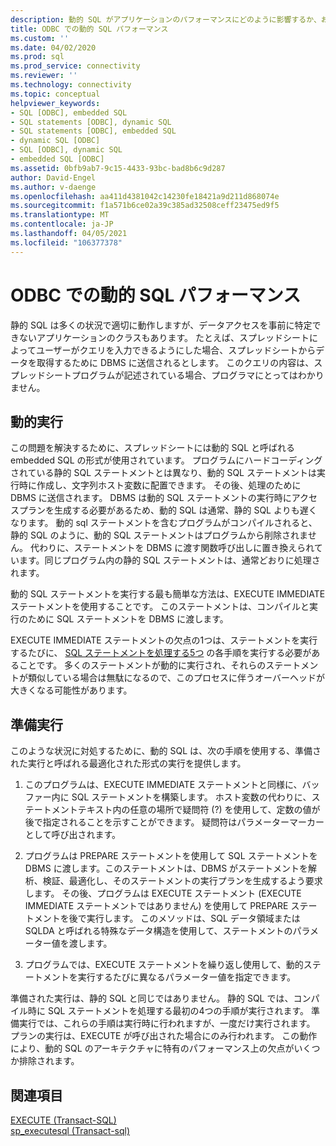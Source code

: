 ```yaml
---
description: 動的 SQL がアプリケーションのパフォーマンスにどのように影響するか、および ODBC での準備されたステートメントがより高速なソリューションであるかどうかについて説明します。
title: ODBC での動的 SQL パフォーマンス
ms.custom: ''
ms.date: 04/02/2020
ms.prod: sql
ms.prod_service: connectivity
ms.reviewer: ''
ms.technology: connectivity
ms.topic: conceptual
helpviewer_keywords:
- SQL [ODBC], embedded SQL
- SQL statements [ODBC], dynamic SQL
- SQL statements [ODBC], embedded SQL
- dynamic SQL [ODBC]
- SQL [ODBC], dynamic SQL
- embedded SQL [ODBC]
ms.assetid: 0bfb9ab7-9c15-4433-93bc-bad8b6c9d287
author: David-Engel
ms.author: v-daenge
ms.openlocfilehash: aa411d4381042c14230fe18421a9d211d868074e
ms.sourcegitcommit: f1a571b6ce02a39c385ad32508ceff23475ed9f5
ms.translationtype: MT
ms.contentlocale: ja-JP
ms.lasthandoff: 04/05/2021
ms.locfileid: "106377378"
---
```

# <a name="dynamic-sql-performance-in-odbc"></a>ODBC での動的 SQL パフォーマンス

静的 SQL は多くの状況で適切に動作しますが、データアクセスを事前に特定できないアプリケーションのクラスもあります。 たとえば、スプレッドシートによってユーザーがクエリを入力できるようにした場合、スプレッドシートからデータを取得するために DBMS に送信されるとします。 このクエリの内容は、スプレッドシートプログラムが記述されている場合、プログラマにとってはわかりません。

## <a name="dynamic-execution"></a>動的実行

この問題を解決するために、スプレッドシートには動的 SQL と呼ばれる embedded SQL の形式が使用されています。 プログラムにハードコーディングされている静的 SQL ステートメントとは異なり、動的 SQL ステートメントは実行時に作成し、文字列ホスト変数に配置できます。 その後、処理のために DBMS に送信されます。 DBMS は動的 SQL ステートメントの実行時にアクセスプランを生成する必要があるため、動的 SQL は通常、静的 SQL よりも遅くなります。 動的 sql ステートメントを含むプログラムがコンパイルされると、静的 SQL のように、動的 SQL ステートメントはプログラムから削除されません。 代わりに、ステートメントを DBMS に渡す関数呼び出しに置き換えられています。同じプログラム内の静的 SQL ステートメントは、通常どおりに処理されます。

動的 SQL ステートメントを実行する最も簡単な方法は、EXECUTE IMMEDIATE ステートメントを使用することです。 このステートメントは、コンパイルと実行のために SQL ステートメントを DBMS に渡します。

EXECUTE IMMEDIATE ステートメントの欠点の1つは、ステートメントを実行するたびに、 [SQL ステートメントを処理する5つ](processing-a-sql-statement.md) の各手順を実行する必要があることです。 多くのステートメントが動的に実行され、それらのステートメントが類似している場合は無駄になるので、このプロセスに伴うオーバーヘッドが大きくなる可能性があります。

## <a name="prepared-execution"></a>準備実行

このような状況に対処するために、動的 SQL は、次の手順を使用する、準備された実行と呼ばれる最適化された形式の実行を提供します。

1. このプログラムは、EXECUTE IMMEDIATE ステートメントと同様に、バッファー内に SQL ステートメントを構築します。 ホスト変数の代わりに、ステートメントテキスト内の任意の場所で疑問符 (?) を使用して、定数の値が後で指定されることを示すことができます。 疑問符はパラメーターマーカーとして呼び出されます。

2. プログラムは PREPARE ステートメントを使用して SQL ステートメントを DBMS に渡します。このステートメントは、DBMS がステートメントを解析、検証、最適化し、そのステートメントの実行プランを生成するよう要求します。 その後、プログラムは EXECUTE ステートメント (EXECUTE IMMEDIATE ステートメントではありません) を使用して PREPARE ステートメントを後で実行します。 このメソッドは、SQL データ領域または SQLDA と呼ばれる特殊なデータ構造を使用して、ステートメントのパラメーター値を渡します。

3. プログラムでは、EXECUTE ステートメントを繰り返し使用して、動的ステートメントを実行するたびに異なるパラメーター値を指定できます。

準備された実行は、静的 SQL と同じではありません。 静的 SQL では、コンパイル時に SQL ステートメントを処理する最初の4つの手順が実行されます。 準備実行では、これらの手順は実行時に行われますが、一度だけ実行されます。 プランの実行は、EXECUTE が呼び出された場合にのみ行われます。 この動作により、動的 SQL のアーキテクチャに特有のパフォーマンス上の欠点がいくつか排除されます。

## <a name="see-also"></a>関連項目

[EXECUTE (Transact-SQL)](../../t-sql/language-elements/execute-transact-sql.md)  
[sp_executesql (Transact-sql)](../../relational-databases/system-stored-procedures/sp-executesql-transact-sql.md)  
